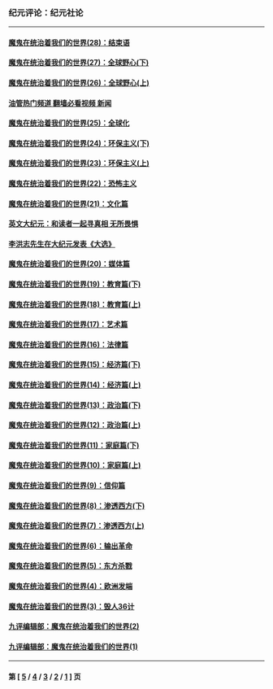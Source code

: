 ### 纪元评论：纪元社论
---
#### [魔鬼在统治着我们的世界(28)：结束语](../../pages/nsc422/n10936246.md?08010330) 
#### [魔鬼在统治着我们的世界(27)：全球野心(下)](../../pages/nsc422/n10928319.md?08010330) 
#### [魔鬼在统治着我们的世界(26)：全球野心(上)](../../pages/nsc422/n10900318.md?08010330) 
#### [油管热门频道 翻墙必看视频 新闻](ok?08010330)
#### [魔鬼在统治着我们的世界(25)：全球化](../../pages/nsc422/n10788205.md?08010330) 
#### [魔鬼在统治着我们的世界(24)：环保主义(下)](../../pages/nsc422/n10695307.md?08010330) 
#### [魔鬼在统治着我们的世界(23)：环保主义(上)](../../pages/nsc422/n10688613.md?08010330) 
#### [魔鬼在统治着我们的世界(22)：恐怖主义](../../pages/nsc422/n10614727.md?08010330) 
#### [魔鬼在统治着我们的世界(21)：文化篇](../../pages/nsc422/n10597706.md?08010330) 
#### [英文大纪元：和读者一起寻真相 无所畏惧](../../pages/nsc422/n12542027.md?08010330) 
#### [李洪志先生在大纪元发表《大选》](../../pages/nsc422/n12534746.md?08010330) 
#### [魔鬼在统治着我们的世界(20)：媒体篇](../../pages/nsc422/n10586579.md?08010330) 
#### [魔鬼在统治着我们的世界(19)：教育篇(下)](../../pages/nsc422/n10564808.md?08010330) 
#### [魔鬼在统治着我们的世界(18)：教育篇(上)](../../pages/nsc422/n10526970.md?08010330) 
#### [魔鬼在统治着我们的世界(17)：艺术篇](../../pages/nsc422/n10499093.md?08010330) 
#### [魔鬼在统治着我们的世界(16)：法律篇](../../pages/nsc422/n10485969.md?08010330) 
#### [魔鬼在统治着我们的世界(15)：经济篇(下)](../../pages/nsc422/n10469975.md?08010330) 
#### [魔鬼在统治着我们的世界(14)：经济篇(上)](../../pages/nsc422/n10457370.md?08010330) 
#### [魔鬼在统治着我们的世界(13)：政治篇(下)](../../pages/nsc422/n10448270.md?08010330) 
#### [魔鬼在统治着我们的世界(12)：政治篇(上)](../../pages/nsc422/n10444576.md?08010330) 
#### [魔鬼在统治着我们的世界(11)：家庭篇(下)](../../pages/nsc422/n10440961.md?08010330) 
#### [魔鬼在统治着我们的世界(10)：家庭篇(上)](../../pages/nsc422/n10435448.md?08010330) 
#### [魔鬼在统治着我们的世界(9)：信仰篇](../../pages/nsc422/n10432159.md?08010330) 
#### [魔鬼在统治着我们的世界(8)：渗透西方(下)](../../pages/nsc422/n10429603.md?08010330) 
#### [魔鬼在统治着我们的世界(7)：渗透西方(上)](../../pages/nsc422/n10426013.md?08010330) 
#### [魔鬼在统治着我们的世界(6)：输出革命](../../pages/nsc422/n10421536.md?08010330) 
#### [魔鬼在统治着我们的世界(5)：东方杀戮](../../pages/nsc422/n10417707.md?08010330) 
#### [魔鬼在统治着我们的世界(4)：欧洲发端](../../pages/nsc422/n10414890.md?08010330) 
#### [魔鬼在统治着我们的世界(3)：毁人36计](../../pages/nsc422/n10411583.md?08010330) 
#### [九评编辑部：魔鬼在统治着我们的世界(2)](../../pages/nsc422/n10410036.md?08010330) 
#### [九评编辑部：魔鬼在统治着我们的世界(1)](../../pages/nsc422/n10406825.md?08010330) 

---
#### 第 [ [5](./5.md?08010330) / [4](./4.md?08010330) / [3](./3.md?08010330) / [2](./2.md?08010330) / [1](./1.md?08010330) ] 页
